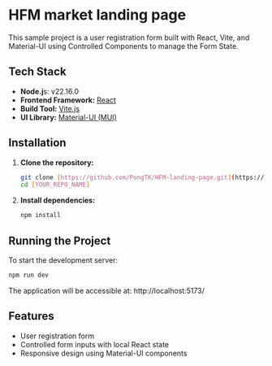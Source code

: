 # HFM market landing page

This sample project is a user registration form built with React, Vite, and Material-UI using Controlled Components to manage the Form State.

## Tech Stack

- **Node.j**s: v22.16.0
- **Frontend Framework:** [React](https://react.dev/)
- **Build Tool:** [Vite.js](https://vitejs.dev/)
- **UI Library:** [Material-UI (MUI)](https://mui.com/)

## Installation

1.  **Clone the repository:**
    ```bash
    git clone [https://github.com/PongTK/HFM-landing-page.git](https://github.com/PongTK/HFM-landing-page.git)
    cd [YOUR_REPO_NAME]
    ```
2.  **Install dependencies:**
    ```bash
    npm install
    ```

## Running the Project

To start the development server:

```bash
npm run dev
```

The application will be accessible at: http://localhost:5173/

## Features

- User registration form
- Controlled form inputs with local React state
- Responsive design using Material-UI components
